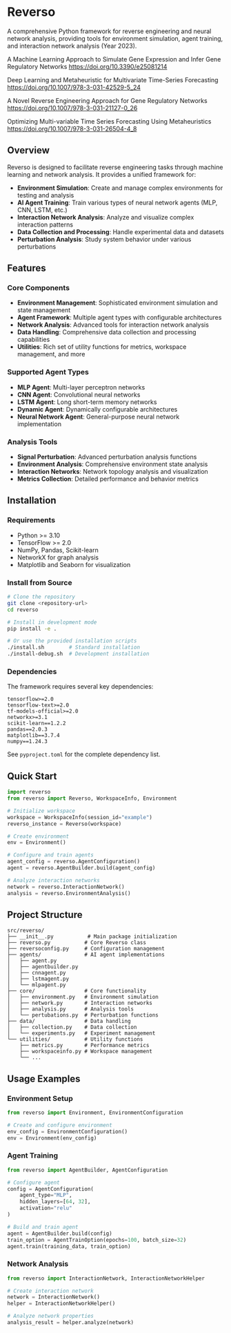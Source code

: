 # Reverso

A comprehensive Python framework for reverse engineering and neural network analysis, providing tools for environment simulation, agent training, and interaction network analysis (Year 2023).

A Machine Learning Approach to Simulate Gene Expression and Infer Gene Regulatory Networks
https://doi.org/10.3390/e25081214

Deep Learning and Metaheuristic for Multivariate Time-Series Forecasting 
https://doi.org/10.1007/978-3-031-42529-5_24

A Novel Reverse Engineering Approach for Gene Regulatory Networks 
https://doi.org/10.1007/978-3-031-21127-0_26

Optimizing Multi-variable Time Series Forecasting Using Metaheuristics 
https://doi.org/10.1007/978-3-031-26504-4_8

## Overview

Reverso is designed to facilitate reverse engineering tasks through machine learning and network analysis. It provides a unified framework for:

- **Environment Simulation**: Create and manage complex environments for testing and analysis
- **AI Agent Training**: Train various types of neural network agents (MLP, CNN, LSTM, etc.)
- **Interaction Network Analysis**: Analyze and visualize complex interaction patterns
- **Data Collection and Processing**: Handle experimental data and datasets
- **Perturbation Analysis**: Study system behavior under various perturbations

## Features

### Core Components

- **Environment Management**: Sophisticated environment simulation and state management
- **Agent Framework**: Multiple agent types with configurable architectures
- **Network Analysis**: Advanced tools for interaction network analysis
- **Data Handling**: Comprehensive data collection and processing capabilities
- **Utilities**: Rich set of utility functions for metrics, workspace management, and more

### Supported Agent Types

- **MLP Agent**: Multi-layer perceptron networks
- **CNN Agent**: Convolutional neural networks
- **LSTM Agent**: Long short-term memory networks
- **Dynamic Agent**: Dynamically configurable architectures
- **Neural Network Agent**: General-purpose neural network implementation

### Analysis Tools

- **Signal Perturbation**: Advanced perturbation analysis functions
- **Environment Analysis**: Comprehensive environment state analysis
- **Interaction Networks**: Network topology analysis and visualization
- **Metrics Collection**: Detailed performance and behavior metrics

## Installation

### Requirements

- Python >= 3.10
- TensorFlow >= 2.0
- NumPy, Pandas, Scikit-learn
- NetworkX for graph analysis
- Matplotlib and Seaborn for visualization

### Install from Source

```bash
# Clone the repository
git clone <repository-url>
cd reverso

# Install in development mode
pip install -e .

# Or use the provided installation scripts
./install.sh        # Standard installation
./install-debug.sh  # Development installation
```

### Dependencies

The framework requires several key dependencies:

```
tensorflow>=2.0
tensorflow-text>=2.0
tf-models-official>=2.0
networkx>=3.1
scikit-learn==1.2.2
pandas==2.0.3
matplotlib==3.7.4
numpy==1.24.3
```

See `pyproject.toml` for the complete dependency list.

## Quick Start

```python
import reverso
from reverso import Reverso, WorkspaceInfo, Environment

# Initialize workspace
workspace = WorkspaceInfo(session_id="example")
reverso_instance = Reverso(workspace)

# Create environment
env = Environment()

# Configure and train agents
agent_config = reverso.AgentConfiguration()
agent = reverso.AgentBuilder.build(agent_config)

# Analyze interaction networks
network = reverso.InteractionNetwork()
analysis = reverso.EnvironmentAnalysis()
```

## Project Structure

```
src/reverso/
├── __init__.py           # Main package initialization
├── reverso.py           # Core Reverso class
├── reversoconfig.py     # Configuration management
├── agents/              # AI agent implementations
│   ├── agent.py
│   ├── agentbuilder.py
│   ├── cnnagent.py
│   ├── lstmagent.py
│   └── mlpagent.py
├── core/                # Core functionality
│   ├── environment.py   # Environment simulation
│   ├── network.py       # Interaction networks
│   ├── analysis.py      # Analysis tools
│   └── pertubations.py  # Perturbation functions
├── data/                # Data handling
│   ├── collection.py    # Data collection
│   └── experiments.py   # Experiment management
└── utilities/           # Utility functions
    ├── metrics.py       # Performance metrics
    ├── workspaceinfo.py # Workspace management
    └── ...
```

## Usage Examples

### Environment Setup

```python
from reverso import Environment, EnvironmentConfiguration

# Create and configure environment
env_config = EnvironmentConfiguration()
env = Environment(env_config)
```

### Agent Training

```python
from reverso import AgentBuilder, AgentConfiguration

# Configure agent
config = AgentConfiguration(
    agent_type="MLP",
    hidden_layers=[64, 32],
    activation="relu"
)

# Build and train agent
agent = AgentBuilder.build(config)
train_option = AgentTrainOption(epochs=100, batch_size=32)
agent.train(training_data, train_option)
```

### Network Analysis

```python
from reverso import InteractionNetwork, InteractionNetworkHelper

# Create interaction network
network = InteractionNetwork()
helper = InteractionNetworkHelper()

# Analyze network properties
analysis_result = helper.analyze(network)
```
